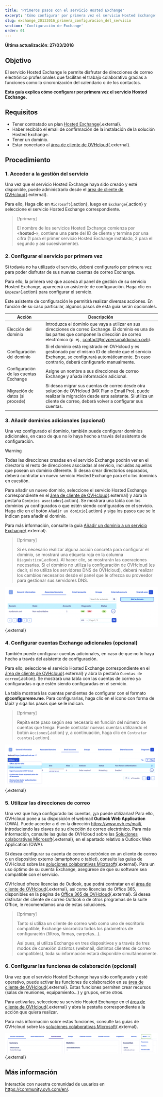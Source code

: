 ```yaml
---
title: 'Primeros pasos con el servicio Hosted Exchange'
excerpt: 'Cómo configurar por primera vez el servicio Hosted Exchange'
slug: exchange_20132016_primera_configuracion_del_servicio
section: 'Configuración de Exchange'
order: 01
---
```


**Última actualización: 27/03/2018**

## Objetivo

El servicio Hosted Exchange le permite disfrutar de direcciones de correo electrónico profesionales que facilitan el trabajo colaborativo gracias a funciones como la sincronización del calendario o de los contactos.

**Esta guía explica cómo configurar por primera vez el servicio Hosted Exchange.**

## Requisitos

- Tener contratado un plan [Hosted Exchange](https://www.ovhcloud.com/es-es/emails/hosted-exchange/){.external}.
- Haber recibido el email de confirmación de la instalación de la solución Hosted Exchange.
- Tener un dominio.
- Estar conectado al [área de cliente de OVHcloud](https://ovh.com/auth?action=gotomanager){.external}.

## Procedimiento

### 1. Acceder a la gestión del servicio

Una vez que el servicio Hosted Exchange haya sido creado y esté disponible, puede administrarlo desde el [área de cliente de OVHcloud](https://ovh.com/auth?action=gotomanager){.external}.

Para ello, Haga clic en `Microsoft`{.action}, luego en `Exchange`{.action} y seleccione el servicio Hosted Exchange correspondiente.

> [!primary]
>
> El nombre de los servicios Hosted Exchange comienza por «**hosted-**», contiene una parte del ID de cliente y termina por una cifra (1 para el primer servicio Hosted Exchange instalado, 2 para el segundo y así sucesivamente).
>

### 2. Configurar el servicio por primera vez

Si todavía no ha utilizado el servicio, deberá configurarlo por primera vez para poder disfrutar de sus nuevas cuentas de correo Exchange.

Para ello, la primera vez que acceda al panel de gestión de su servicio Hosted Exchange, aparecerá un asistente de configuración. Haga clic en `Empezar`{.action} para configurar el servicio.

Este asistente de configuración le permitirá realizar diversas acciones. En función de su caso particular, algunos pasos de esta guía serán opcionales.

|Acción|Descripción|
|---|---|
|Elección del dominio|Introduzca el dominio que vaya a utilizar en sus direcciones de correo Exchange. El dominio es una de las partes que componen la dirección de correo electrónico (p. ej., contact@mypersonaldomain.ovh).|
|Configuración del dominio|Si el dominio está registrado en OVHcloud y es gestionado por el mismo ID de cliente que el servicio Exchange, se configurará automáticamente. En caso contrario, deberá configurarlo manualmente.|
|Configuración de las cuentas Exchange|Asigne un nombre a sus direcciones de correo Exchange y añada información adicional.|
|Migración de datos (si procede)|Si desea migrar sus cuentas de correo desde otra solución de OVHcloud (MX Plan o Email Pro), puede realizar la migración desde este asistente. Si utiliza un cliente de correo, deberá volver a configurar sus cuentas.|

### 3. Añadir dominios adicionales (opcional)

Una vez configurado el dominio, también puede configurar dominios adicionales, en caso de que no lo haya hecho a través del asistente de configuración.

> [!warning]
>
> Todas las direcciones creadas en el servicio Exchange podrán ver en el directorio el resto de direcciones asociadas al servicio, incluidas aquellas que posean un dominio diferente. Si desea crear directorios separados, deberá contratar un nuevo servicio Hosted Exchange para el o los dominios en cuestión.
>

Para añadir un nuevo dominio, seleccione el servicio Hosted Exchange correspondiente en el [área de cliente de OVHcloud](https://ovh.com/auth?action=gotomanager){.external} y abra la pestaña `Dominios asociados`{.action}. Se mostrará una tabla con los dominios ya configurados o que estén siendo configurados en el servicio. Haga clic en el botón `Añadir un dominio`{.action} y siga los pasos que se le indican para añadir el dominio. 

Para más información, consulte la guía [Añadir un dominio a un servicio Exchange](https://docs.ovh.com/es/microsoft-collaborative-solutions/anadir-dominio-exchange/){.external}.

> [!primary]
>
> Si es necesario realizar alguna acción concreta para configurar el dominio, se mostrará una etiqueta roja en la columna `Diagnóstico`{.action}. Al hacer clic, se mostrarán las operaciones necesarias. Si el dominio no utiliza la configuración de OVHcloud (es decir, si no utiliza los servidores DNS de OVHcloud), deberá realizar los cambios necesarios desde el panel que le ofrezca su proveedor para gestionar sus servidores DNS. 
>

![Añadir un dominio](images/first-steps-hosted-exchange-add-domain.png){.external}


### 4. Configurar cuentas Exchange adicionales (opcional)

También puede configurar cuentas adicionales, en caso de que no lo haya hecho a través del asistente de configuración.

Para ello, seleccione el servicio Hosted Exchange correspondiente en el [área de cliente de OVHcloud](https://ovh.com/auth?action=gotomanager){.external} y abra la pestaña `Cuentas de correo`{.action}. Se mostrará una tabla con las cuentas de correo ya configuradas o que estén siendo configuradas en el servicio.

La tabla mostrará las cuentas pendientes de configurar con el formato **@configureme.me**. Para configurarlas, haga clic en el icono con forma de lápiz y siga los pasos que se le indican.

> [!primary]
>
> Repita este paso según sea necesario en función del número de cuentas que tenga. Puede contratar nuevas cuentas utilizando el botón `Acciones`{.action} y, a continuación, haga clic en `Contratar cuentas`{.action}.
>

![Añadir una cuenta de correo](images/first-steps-hosted-exchange-add-account.png){.external}

### 5. Utilizar las direcciones de correo

Una vez que haya configurado las cuentas, ¡ya puede utilizarlas! Para ello, OVHcloud pone a su disposición el webmail **Outlook Web Application** (OWA). Puede acceder a él en la dirección <https://www.ovh.es/mail/>, introduciendo las claves de su dirección de correo electrónico. Para más información, consulte las guías de OVHcloud sobre las [Soluciones colaborativas Microsoft](https://docs.ovh.com/es/microsoft-collaborative-solutions/){.external}, en el apartado relativo a Outlook Web Application (OWA).

Si desea configurar su cuenta de correo electrónico en un cliente de correo o un dispositivo externo (smartphone o tablet), consulte las guías de OVHcloud sobre las [soluciones colaborativas Microsoft](https://docs.ovh.com/es/microsoft-collaborative-solutions/){.external}. Para un uso óptimo de su cuenta Exchange, asegúrese de que su software sea compatible con el servicio.

OVHcloud ofrece licencias de Outlook, que podrá contratar en el [área de cliente de OVHcloud](https://ovh.com/auth?action=gotomanager){.external}, así como licencias de Office 365, disponibles en la página de [Office 365 de OVHcloud](https://www.ovhcloud.com/es-es/collaborative-tools/microsoft-365/){.external}. Si desea disfrutar del cliente de correo Outlook o de otros programas de la suite Office, le recomendamos una de estas soluciones.

> [!primary]
>
> Tanto si utiliza un cliente de correo web como uno de escritorio compatible, Exchange sincroniza todos los parámetros de configuración (filtros, firmas, carpetas...).
> 
> Así pues, si utiliza Exchange en tres dispositivos y a través de tres modos de conexión distintos (webmail, distintos clientes de correo compatibles), toda su información estará disponible simultáneamente.
>

### 6. Configurar las funciones de colaboración (opcional)

Una vez que el servicio Hosted Exchange haya sido configurado y esté operativo, puede activar las funciones de colaboración en su [área de cliente de OVHcloud](https://ovh.com/auth?action=gotomanager){.external}. Estas funciones permiten crear recursos (salas de reuniones, equipamiento...) y grupos, entre otros. 

Para activarlas, seleccione su servicio Hosted Exchange en el [área de cliente de OVHcloud](https://ovh.com/auth?action=gotomanager){.external} y abra la pestaña correspondiente a la acción que quiera realizar.

Para más información sobre estas funciones, consulte las guías de OVHcloud sobre las [soluciones colaborativas Microsoft](https://docs.ovh.com/es/microsoft-collaborative-solutions/){.external}.

![Funciones colaborativas](images/first-steps-hosted-exchange-intro-to-functions.png){.external}

## Más información

Interactúe con nuestra comunidad de usuarios en <https://community.ovh.com/en/>.